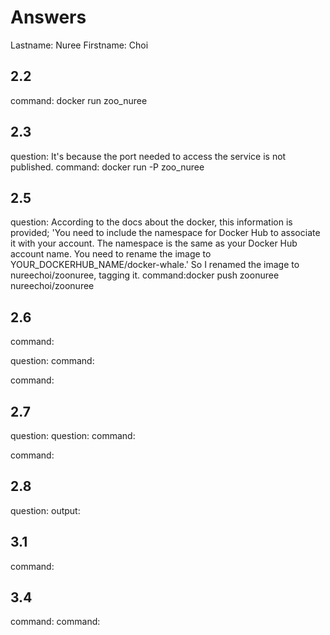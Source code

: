 # Answers

Lastname: Nuree
Firstname: Choi

## 2.2
command: docker run zoo_nuree

## 2.3
question: It's because the port needed to access the service is not published.
command: docker run -P zoo_nuree

## 2.5
question: According to the docs about the docker, this information is provided; 'You need to include the namespace for Docker Hub to associate it with your account. The namespace is the same as your Docker Hub account name. You need to rename the image to YOUR_DOCKERHUB_NAME/docker-whale.' So I renamed the image to nureechoi/zoonuree, tagging it.
command:docker push zoonuree nureechoi/zoonuree

## 2.6
command:

question:
command:

command:

## 2.7
question:
question:
command:

command:

## 2.8
question:
output:

## 3.1
command:

## 3.4
command:
command:
